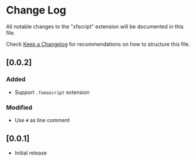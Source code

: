 # Change Log

All notable changes to the "xfscript" extension will be documented in this file.

Check [Keep a Changelog](http://keepachangelog.com/) for recommendations on how to structure this file.

## [0.0.2]
### Added
- Support `.fomascript` extension
### Modified
- Use `#` as line comment

## [0.0.1]

- Initial release